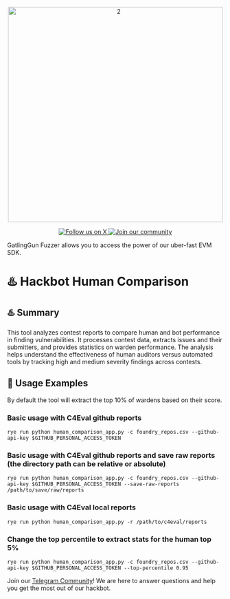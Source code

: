 
<p align="center">
  <img src="https://github.com/GatlingX/GatlingGun-Issues/assets/38335479/a66beb1a-7953-42bb-a30b-01b24417ea1c" alt="2" width="500">

</p>

<p align="center">
  <a href="https://x.com/gatling_x">
    <img src="https://img.shields.io/twitter/follow/gatling_x?style=for-the-badge&logo=x&logoColor=white" alt="Follow us on X">
  </a>
  <a href="https://t.me/+DwI1FhzS6hxkZmI0">
    <img src="https://img.shields.io/badge/Telegram-2CA5E0?style=for-the-badge&logo=telegram&logoColor=white&label=join our community" alt="Join our community">
  </a>
</p>

GatlingGun Fuzzer allows you to access the power of our uber-fast EVM SDK.

# ♨️ Hackbot Human Comparison



## ♨️ Summary

This tool analyzes contest reports to compare human and bot performance in finding vulnerabilities. It processes contest data, extracts issues and their submitters, and provides statistics on warden performance. The analysis helps understand the effectiveness of human auditors versus automated tools by tracking high and medium severity findings across contests.

## 🚀 Usage Examples

By default the tool will extract the top 10% of wardens based on their score.

### Basic usage with C4Eval github reports

```
rye run python human_comparison_app.py -c foundry_repos.csv --github-api-key $GITHUB_PERSONAL_ACCESS_TOKEN
```

### Basic usage with C4Eval github reports and save raw reports (the directory path can be relative or absolute)

```
rye run python human_comparison_app.py -c foundry_repos.csv --github-api-key $GITHUB_PERSONAL_ACCESS_TOKEN --save-raw-reports /path/to/save/raw/reports
```

### Basic usage with C4Eval local reports
```
rye run python human_comparison_app.py -r /path/to/c4eval/reports
```

### Change the top percentile to extract stats for the human top 5%

```
rye run python human_comparison_app.py -c foundry_repos.csv --github-api-key $GITHUB_PERSONAL_ACCESS_TOKEN --top-percentile 0.95
```

Join our [Telegram Community](https://t.me/+DwI1FhzS6hxkZmI0)! We are here to answer questions and help you get the most out of our hackbot.

